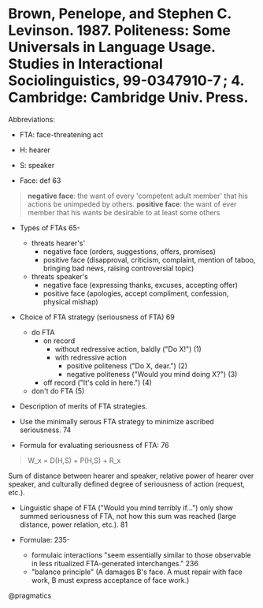 # Brown, Penelope, and Stephen C. Levinson. 1987. Politeness: Some Universals in Language Usage. Studies in Interactional Sociolinguistics, 99-0347910-7 ; 4. Cambridge: Cambridge Univ. Press.

Abbreviations:
  - FTA: face-threatening act
  - H: hearer
  - S: speaker

- Face: def 63

> **negative face**: the want of every 'competent adult member' that his actions be unimpeded by others.
> **positive face**: the want of ever member that his wants be desirable to at least some others

- Types of FTAs 65-
  - threats hearer's'
    - negative face (orders, suggestions, offers, promises)
    - positive face (disapproval, criticism, complaint, mention of taboo, bringing bad news, raising controversial topic)
  - threats speaker's
    - negative face (expressing thanks, excuses, accepting offer)
    - positive face (apologies, accept compliment, confession, physical mishap)
 
- Choice of FTA strategy (seriousness of FTA) 69
  - do FTA
    - on record
      - without redressive action, baldly ("Do X!") (1)
      - with redressive action
        - positive politeness ("Do X, dear.") (2)
        - negative politeness ("Would you mind doing X?") (3)
    - off record ("It's cold in here.") (4)
  - don't do FTA (5)

- Description of merits of FTA strategies.
- Use the minimally serous FTA strategy to minimize ascribed seriousness. 74

- Formula for evaluating seriousness of FTA: 76

> W_x = D(H,S) + P(H,S) + R_x

  Sum of distance between hearer and speaker, relative power of hearer over speaker, and culturally defined degree of seriousness of action (request, etc.).

  - Linguistic shape of FTA ("Would you mind terribly if...") only show summed seriousness of FTA, not how this sum was reached (large distance, power relation, etc.). 81

- Formulae: 235-
  - formulaic interactions "seem essentially similar to those observable in less ritualized FTA-generated interchanges." 236
  - "balance principle" (A damages B's face. A must repair with face work, B must express acceptance of face work.)

@pragmatics
